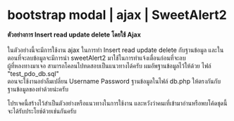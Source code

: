 # bootstrap modal | ajax | SweetAlert2

<b>ตัวอย่างการ Insert read update delete โดยใช้ Ajax</b><br><br>
ในตัวอย่างนี้จะมีการใช้งาน ajax ในการทำ  Insert read update delete กับฐานข้อมูล และในตอนที่จะลบข้อมูลจะมีการนำ sweetAlert2 มาใช้ในการทำแจ้งเตื่อนก่อนที่จะลบ<br>
ผู้ที่หลงทางมาเจอ สามารถโคลนไปทดสอบเป็นแนวทางได้ครับ ผมอัพฐานข้อมูลไว้ให้ด้วย ไฟล์ "test_pdo_db.sql" <br>
ตอนจะใช้งานอย่าลืมเปลี่ยน Username Password ฐานข้อมูลในไฟล์ db.php ให้ตรงกันกับฐานข้อมูลของท่าด้วยน่ะครับ<br>

โปรเจคนี้สร้างไว้สำเป็นตัวอย่างหรือแนวทางในการใช้งาน และหวังว่าคนเที่เข้ามาอ่านหรือพบโค้ดชุดนี้จะได้รับประโยช์ด้วยเช่นกันครับ
